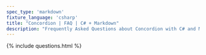 ```yaml
---
spec_type: 'markdown'
fixture_language: 'csharp'
title: "Concordion | FAQ | C# + Markdown"
description: "Frequently Asked Questions about Concordion with C# and Markdown."
---
```


{% include questions.html %}
